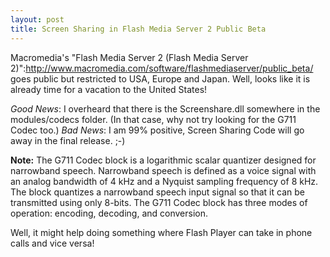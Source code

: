 ```yaml
---
layout: post
title: Screen Sharing in Flash Media Server 2 Public Beta
---
```


Macromedia's "Flash Media Server 2 (Flash Media Server 2)":http://www.macromedia.com/software/flashmediaserver/public_beta/ goes public but restricted to USA, Europe and Japan. Well, looks like it is already time for a vacation to the United States!

*Good News*: I overheard that there is the Screenshare.dll somewhere in the modules/codecs folder. (In that case, why not try looking for the G711 Codec too.)
*Bad News*: I am 99% positive, Screen Sharing Code will go away in the final release. ;-)

__Note:__ The G711 Codec block is a logarithmic scalar quantizer designed for narrowband speech. Narrowband speech is defined as a voice signal with an analog bandwidth of 4 kHz and a Nyquist sampling frequency of 8 kHz. The block quantizes a narrowband speech input signal so that it can be transmitted using only 8-bits. The G711 Codec block has three modes of operation: encoding, decoding, and conversion.

Well, it might help doing something where Flash Player can take in phone calls and vice versa!
